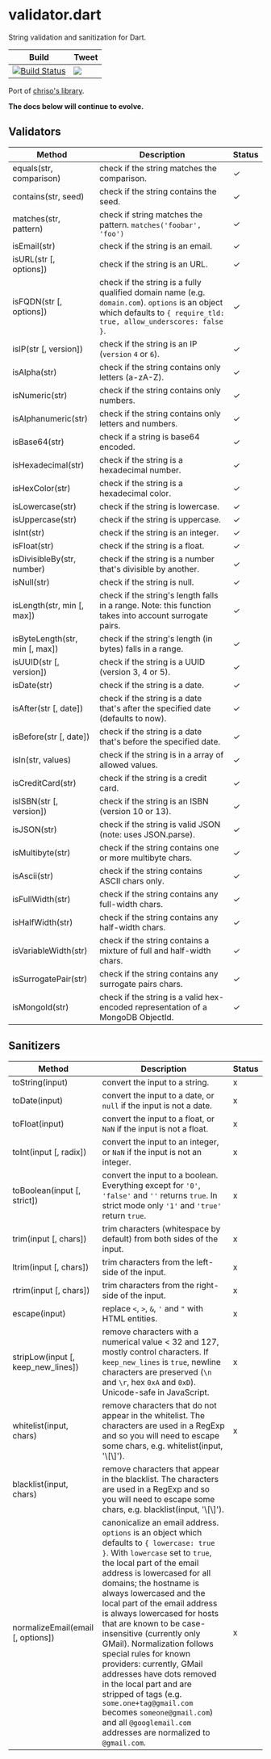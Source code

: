 validator.dart
=============

String validation and sanitization for Dart.

| Build | Tweet |
| ----- | ----- |
| [![Build Status](https://drone.io/github.com/karan/validator.dart/status.png)](https://drone.io/github.com/karan/validator.dart/latest) | [![](http://sopins.herokuapp.com/twitter/https://github.com/karan/validator.dart/pin.png)](https://twitter.com/intent/tweet?text=String+validation+and+sanitization+for+Dart.&amp;url=https://github.com/karan/validator.dart&amp;via=KaranGoel) |

Port of [chriso's library](https://github.com/chriso/validator.js).

**The docs below will continue to evolve.**

## Validators

| Method | Description | Status |
| ------ | ----------- | ------ |
| equals(str, comparison) | check if the string matches the comparison. | ✓ |
| contains(str, seed) | check if the string contains the seed. | ✓ |
| matches(str, pattern) | check if string matches the pattern. `matches('foobar', 'foo')` | ✓ |
| isEmail(str) | check if the string is an email. | ✓ |
| isURL(str [, options]) | check if the string is an URL. | ✓ |
| isFQDN(str [, options]) | check if the string is a fully qualified domain name (e.g. `domain.com`). `options` is an object which defaults to `{ require_tld: true, allow_underscores: false }`. | ✓ |
| isIP(str [, version]) | check if the string is an IP (`version` `4` or `6`). | ✓ |
| isAlpha(str) | check if the string contains only letters (a-zA-Z). | ✓ |
| isNumeric(str) | check if the string contains only numbers. | ✓ |
| isAlphanumeric(str) | check if the string contains only letters and numbers. | ✓ |
| isBase64(str) | check if a string is base64 encoded. | ✓ |
| isHexadecimal(str) | check if the string is a hexadecimal number. | ✓ |
| isHexColor(str) | check if the string is a hexadecimal color. | ✓ |
| isLowercase(str) | check if the string is lowercase. | ✓ |
| isUppercase(str) | check if the string is uppercase. | ✓ |
| isInt(str) | check if the string is an integer. | ✓ |
| isFloat(str) | check if the string is a float. | ✓ |
| isDivisibleBy(str, number) | check if the string is a number that's divisible by another. | ✓ |
| isNull(str) | check if the string is null. | ✓ |
| isLength(str, min [, max]) | check if the string's length falls in a range. Note: this function takes into account surrogate pairs. | ✓ |
| isByteLength(str, min [, max]) | check if the string's length (in bytes) falls in a range. | ✓ |
| isUUID(str [, version]) | check if the string is a UUID (version 3, 4 or 5). | ✓ |
| isDate(str) | check if the string is a date. | ✓ |
| isAfter(str [, date]) | check if the string is a date that's after the specified date (defaults to now). | ✓ |
| isBefore(str [, date]) | check if the string is a date that's before the specified date. | ✓ |
| isIn(str, values) | check if the string is in a array of allowed values. | ✓ |
| isCreditCard(str) | check if the string is a credit card. | ✓ |
| isISBN(str [, version]) | check if the string is an ISBN (version 10 or 13). | ✓ |
| isJSON(str) | check if the string is valid JSON (note: uses JSON.parse). | ✓ |
| isMultibyte(str) | check if the string contains one or more multibyte chars. | ✓ |
| isAscii(str) | check if the string contains ASCII chars only. | ✓ |
| isFullWidth(str) | check if the string contains any full-width chars. | ✓ |
| isHalfWidth(str) | check if the string contains any half-width chars. | ✓ |
| isVariableWidth(str) | check if the string contains a mixture of full and half-width chars. | ✓ |
| isSurrogatePair(str) | check if the string contains any surrogate pairs chars. | ✓ |
| isMongoId(str) | check if the string is a valid hex-encoded representation of a MongoDB ObjectId. | ✓ |

## Sanitizers

| Method | Description | Status |
| ------ | ----------- | ------ |
| toString(input) | convert the input to a string. | x |
| toDate(input) | convert the input to a date, or `null` if the input is not a date. | x |
| toFloat(input) | convert the input to a float, or `NaN` if the input is not a float. | x |
| toInt(input [, radix]) | convert the input to an integer, or `NaN` if the input is not an integer. | x |
| toBoolean(input [, strict]) | convert the input to a boolean. Everything except for `'0'`, `'false'` and `''` returns `true`. In strict mode only `'1'` and `'true'` return `true`. | x |
| trim(input [, chars]) | trim characters (whitespace by default) from both sides of the input. | x |
| ltrim(input [, chars]) | trim characters from the left-side of the input. | x |
| rtrim(input [, chars]) | trim characters from the right-side of the input. | x |
| escape(input) | replace `<`, `>`, `&`, `'` and `"` with HTML entities. | x |
| stripLow(input [, keep_new_lines]) | remove characters with a numerical value < 32 and 127, mostly control characters. If `keep_new_lines` is `true`, newline characters are preserved (`\n` and `\r`, hex `0xA` and `0xD`). Unicode-safe in JavaScript. | x |
| whitelist(input, chars) | remove characters that do not appear in the whitelist. The characters are used in a RegExp and so you will need to escape some chars, e.g. whitelist(input, '\\[\\]'). | x |
| blacklist(input, chars) | remove characters that appear in the blacklist. The characters are used in a RegExp and so you will need to escape some chars, e.g. blacklist(input, '\\[\\]').
| normalizeEmail(email [, options]) | canonicalize an email address. `options` is an object which defaults to `{ lowercase: true }`. With `lowercase` set to `true`, the local part of the email address is lowercased for all domains; the hostname is always lowercased and the local part of the email address is always lowercased for hosts that are known to be case-insensitive (currently only GMail). Normalization follows special rules for known providers: currently, GMail addresses have dots removed in the local part and are stripped of tags (e.g. `some.one+tag@gmail.com` becomes `someone@gmail.com`) and all `@googlemail.com` addresses are normalized to `@gmail.com`. | x |
